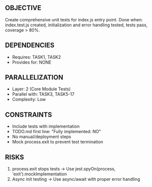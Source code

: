 ## OBJECTIVE
Create comprehensive unit tests for index.js entry point.
Done when: index.test.js created, initialization and error handling tested, tests pass, coverage > 80%.

## DEPENDENCIES
- Requires: TASK1, TASK2
- Provides for: NONE

## PARALLELIZATION
- Layer: 2 (Core Module Tests)
- Parallel with: TASK3, TASK5-17
- Complexity: Low

## CONSTRAINTS
- Include tests with implementation
- TODO.md first line: "Fully implemented: NO"
- No manual/deployment steps
- Mock process.exit to prevent test termination

## RISKS
1. process.exit stops tests → Use jest.spyOn(process, 'exit').mockImplementation
2. Async init testing → Use async/await with proper error handling
